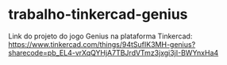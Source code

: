 # trabalho-tinkercad-genius

Link do projeto do jogo Genius na plataforma Tinkercad: https://www.tinkercad.com/things/94tSufIK3MH-genius?sharecode=pb_EL4-vrXqQYHjA7TBJrdVTmz3jxgi3jI-BWYnxHa4